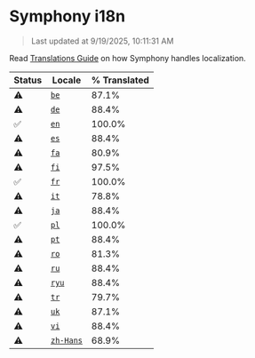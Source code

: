 # Symphony i18n

> Last updated at 9/19/2025, 10:11:31 AM

Read [Translations Guide](https://github.com/zyrouge/symphony/wiki/Translations-Guide) on how Symphony handles localization.

| Status | Locale | % Translated |
| --- | --- | --- |
| ⚠️ | [`be`](https://github.com/zyrouge/symphony/blob/main/i18n/be.toml) | 87.1% |
| ⚠️ | [`de`](https://github.com/zyrouge/symphony/blob/main/i18n/de.toml) | 88.4% |
| ✅ | [`en`](https://github.com/zyrouge/symphony/blob/main/i18n/en.toml) | 100.0% |
| ⚠️ | [`es`](https://github.com/zyrouge/symphony/blob/main/i18n/es.toml) | 88.4% |
| ⚠️ | [`fa`](https://github.com/zyrouge/symphony/blob/main/i18n/fa.toml) | 80.9% |
| ⚠️ | [`fi`](https://github.com/zyrouge/symphony/blob/main/i18n/fi.toml) | 97.5% |
| ✅ | [`fr`](https://github.com/zyrouge/symphony/blob/main/i18n/fr.toml) | 100.0% |
| ⚠️ | [`it`](https://github.com/zyrouge/symphony/blob/main/i18n/it.toml) | 78.8% |
| ⚠️ | [`ja`](https://github.com/zyrouge/symphony/blob/main/i18n/ja.toml) | 88.4% |
| ✅ | [`pl`](https://github.com/zyrouge/symphony/blob/main/i18n/pl.toml) | 100.0% |
| ⚠️ | [`pt`](https://github.com/zyrouge/symphony/blob/main/i18n/pt.toml) | 88.4% |
| ⚠️ | [`ro`](https://github.com/zyrouge/symphony/blob/main/i18n/ro.toml) | 81.3% |
| ⚠️ | [`ru`](https://github.com/zyrouge/symphony/blob/main/i18n/ru.toml) | 88.4% |
| ⚠️ | [`ryu`](https://github.com/zyrouge/symphony/blob/main/i18n/ryu.toml) | 88.4% |
| ⚠️ | [`tr`](https://github.com/zyrouge/symphony/blob/main/i18n/tr.toml) | 79.7% |
| ⚠️ | [`uk`](https://github.com/zyrouge/symphony/blob/main/i18n/uk.toml) | 87.1% |
| ⚠️ | [`vi`](https://github.com/zyrouge/symphony/blob/main/i18n/vi.toml) | 88.4% |
| ⚠️ | [`zh-Hans`](https://github.com/zyrouge/symphony/blob/main/i18n/zh-Hans.toml) | 68.9% |